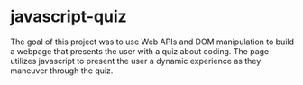 # javascript-quiz
The goal of this project was to use Web APIs and DOM manipulation to build a webpage that presents the user with a quiz about coding. The page utilizes javascript to present the user a dynamic experience as they maneuver through the quiz.

